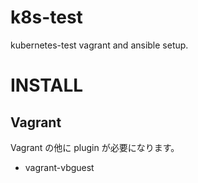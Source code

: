 # k8s-test
kubernetes-test vagrant and ansible setup.

# INSTALL

## Vagrant

Vagrant の他に plugin が必要になります。

- vagrant-vbguest